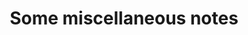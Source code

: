 ---
layout: post-index
title: Some miscellaneous notes
excerpt: "A List of Notes"
image:
  feature: mountains-4.jpg
  credit: mishonok @ Flicker (CC-BY-NC-SA 2.0)
  creditlink: http://bit.ly/1JPSxuB
---